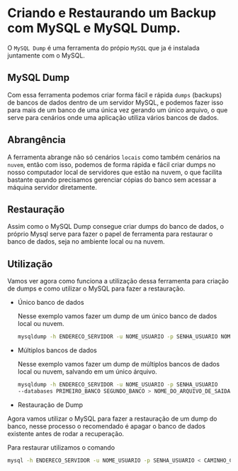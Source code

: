 # Criando e Restaurando um Backup com MySQL e MySQL Dump.
O ``MySQL Dump`` é uma ferramenta do própio ``MySQL`` que ja é instalada juntamente com o MySQL.

## MySQL Dump

Com essa ferramenta podemos criar forma fácil e rápida ``dumps`` (backups) de bancos de dados dentro de um servidor MySQL, e podemos fazer isso para mais de um banco de uma única vez gerando um único arquivo, o que serve para cenários onde uma aplicação utiliza vários bancos de dados.

## Abrangência

A ferramenta abrange não só cenários ``locais`` como também cenários na ``nuvem``, então com isso, podemos de forma rápida e fácil criar dumps no nosso computador local de servidores que estão na nuvem, o que facilita bastante quando precisamos gerenciar cópias do banco sem acessar a máquina servidor diretamente.

## Restauração

Assim como o MySQL Dump consegue criar dumps do banco de dados, o próprio Mysql serve para fazer o papel de ferramenta para restaurar o banco de dados, seja no ambiente local ou na nuvem.

## Utilização

Vamos ver agora como funciona a utilização dessa ferramenta para criação de dumps e como utilizar o MySQL para fazer a restauração.

- Único banco de dados

    Nesse exemplo vamos fazer um dump de um único banco de dados local ou nuvem.

    ```sh
    mysqldump -h ENDERECO_SERVIDOR -u NOME_USUARIO -p SENHA_USUARIO NOME_BANCO > NOME_DO_ARQUIVO_DE_SAÍDA.sql
    ```
- Múltiplos bancos de dados

    Nesse exemplo vamos fazer um dump de múltiplos bancos de dados local ou nuvem, salvando em um único árquivo.

    ```sh
    mysqldump -h ENDERECO_SERVIDOR -u NOME_USUARIO -p SENHA_USUARIO
    --databases PRIMEIRO_BANCO SEGUNDO_BANCO > NOME_DO_ARQUIVO_DE_SAIDA.sql
    ```

- Restauração de Dump

Agora vamos utilizar o MySQL para fazer a restauração de um dump do banco, nesse processo o recomendado é apagar o banco de dados existente antes de rodar a recuperação.

Para restaurar utilizamos o comando
```sh
mysql -h ENDERECO_SERVIDOR -u NOME_USUARIO -p SENHA_USUARIO < CAMINHO_COMPLETO_DO_DUMP.sql
```